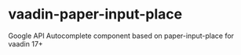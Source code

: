 # vaadin-paper-input-place
Google API Autocomplete component based on paper-input-place for vaadin 17+
